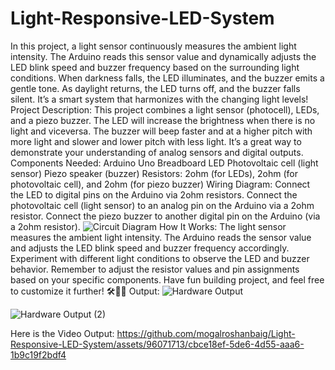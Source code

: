 # Light-Responsive-LED-System
In this project, a light sensor continuously measures the ambient light intensity. The
Arduino reads this sensor value and dynamically adjusts the LED blink speed and buzzer
frequency based on the surrounding light conditions. When darkness falls, the LED
illuminates, and the buzzer emits a gentle tone. As daylight returns, the LED turns off,
and the buzzer falls silent. It’s a smart system that harmonizes with the changing light levels!
Project Description:
This project combines a light sensor (photocell), LEDs, and a piezo buzzer.
The LED will increase the brightness when there is no light and viceversa.
The buzzer will beep faster and at a higher pitch with more light and slower and lower pitch with less light.
It’s a great way to demonstrate your understanding of analog sensors and digital outputs.
Components Needed:
Arduino Uno
Breadboard
LED
Photovoltaic cell (light sensor)
Piezo speaker (buzzer)
Resistors: 2ohm (for LEDs), 2ohm (for photovoltaic cell), and 2ohm (for piezo buzzer)
Wiring Diagram:
Connect the LED to digital pins on the Arduino via 2ohm resistors.
Connect the photovoltaic cell (light sensor) to an analog pin on the Arduino via a 2ohm resistor.
Connect the piezo buzzer to another digital pin on the Arduino (via a 2ohm resistor).
![Circuit Diagram](https://github.com/mogalroshanbaig/Light-Responsive-LED-System/assets/96071713/39b610dc-3fc5-4c88-872f-a9833d2b4647)
How It Works:
The light sensor measures the ambient light intensity.
The Arduino reads the sensor value and adjusts the LED blink speed and buzzer frequency accordingly.
Experiment with different light conditions to observe the LED and buzzer behavior.
Remember to adjust the resistor values and pin assignments based on your specific components. Have fun building project, and feel free to customize it further! 🛠️🔌🌟
Output:
![Hardware Output](https://github.com/mogalroshanbaig/Light-Responsive-LED-System/assets/96071713/24570e61-08b5-498e-b76c-3aaeeaedf125)

![Hardware Output (2)](https://github.com/mogalroshanbaig/Light-Responsive-LED-System/assets/96071713/f76bec8b-86e6-4760-9153-cba6a14220fa)

Here is the Video Output:
https://github.com/mogalroshanbaig/Light-Responsive-LED-System/assets/96071713/cbce18ef-5de6-4d55-aaa6-1b9c19f2bdf4

